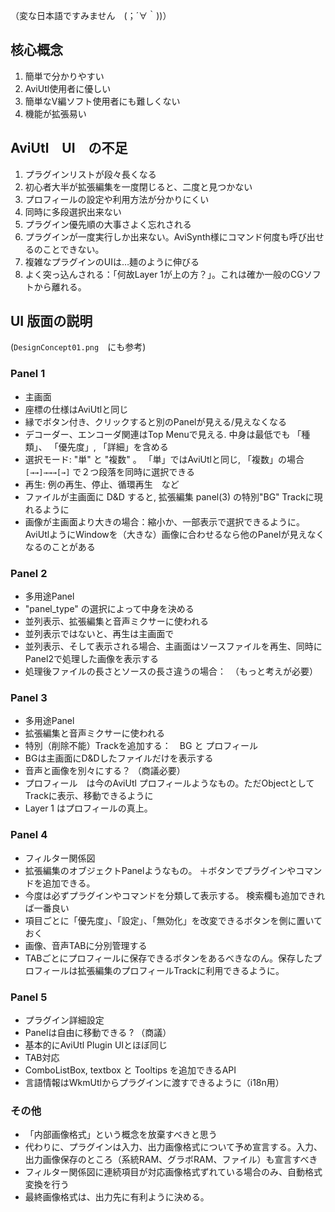 （変な日本語ですみません　(；´∀｀))）

## 核心概念
1. 簡単で分かりやすい
2. AviUtl使用者に優しい
3. 簡単なV編ソフト使用者にも難しくない
4. 機能が拡張易い

## AviUtl　UI　の不足
1. プラグインリストが段々長くなる
2. 初心者大半が拡張編集を一度閉じると、二度と見つかない
3. プロフィールの設定や利用方法が分かりにくい
4. 同時に多段選択出来ない
5. プラグイン優先順の大事さよく忘れされる
6. プラグインが一度実行しか出来ない。AviSynth様にコマンド何度も呼び出せるのことできない。
7. 複雑なプラグインのUIは…麺のように伸びる
8. よく突っ込んされる：「何故Layer 1が上の方？」。これは確か一般のCGソフトから離れる。

## UI 版面の説明
(``DesignConcept01.png``　にも参考)

### Panel 1
* 主画面
* 座標の仕様はAviUtlと同じ
* 縁でボタン付き、クリックすると別のPanelが見える/見えなくなる
* デコーダー、エンコーダ関連はTop Menuで見える. 中身は最低でも 「種類」、 「優先度」, 「詳細」を含める
* 選択モード: "単" と "複数" 。 「単」ではAviUtlと同じ, 「複数」の場合``[→→]→→→[→]`` で２つ段落を同時に選択できる
* 再生: 例の再生、停止、循環再生　など
* ファイルが主画面に D&D すると, 拡張編集 panel(3) の特別"BG" Trackに現れるように
* 画像が主画面より大きの場合：縮小か、一部表示で選択できるように。AviUtlようにWindowを（大きな）画像に合わせるなら他のPanelが見えなくなるのことがある

### Panel 2
* 多用途Panel
* "panel_type" の選択によって中身を決める
* 並列表示、拡張編集と音声ミクサーに使われる
* 並列表示ではないと、再生は主画面で
* 並列表示、そして表示される場合、主画面はソースファイルを再生、同時にPanel2で処理した画像を表示する
* 処理後ファイルの長さとソースの長さ違うの場合：　（もっと考えが必要）

### Panel 3
* 多用途Panel
* 拡張編集と音声ミクサーに使われる
* 特別（削除不能）Trackを追加する：　BG と プロフィール
* BGは主画面にD&Dしたファイルだけを表示する
* 音声と画像を別々にする？ （商議必要）
* プロフィール　は今のAviUtl プロフィールようなもの。ただObjectとしてTrackに表示、移動できるように
* Layer 1 はプロフィールの真上。

### Panel 4
* フィルター関係図
* 拡張編集のオブジェクトPanelようなもの。 ＋ボタンでプラグインやコマンドを追加できる。　
* 今度は必ずプラグインやコマンドを分類して表示する。 検索欄も追加できれば一番良い
* 項目ごとに「優先度」、「設定」、「無効化」を改変できるボタンを側に置いておく
* 画像、音声TABに分別管理する
* TABごとにプロフィールに保存できるボタンをあるべきなのん。保存したプロフィールは拡張編集のプロフィールTrackに利用できるように。

### Panel 5
* プラグイン詳細設定
* Panelは自由に移動できる ? （商議）
* 基本的にAviUtl Plugin UIとほぼ同じ
* TAB対応
* ComboListBox, textbox と Tooltips を追加できるAPI
* 言語情報はWkmUtlからプラグインに渡すできるように（i18n用）

### その他
* 「内部画像格式」という概念を放棄すべきと思う
* 代わりに、プラグインは入力、出力画像格式について予め宣言する。入力、出力画像保存のところ（系統RAM、グラボRAM、ファイル）も宣言すべき
* フィルター関係図に連続項目が対応画像格式ずれている場合のみ、自動格式変換を行う
* 最終画像格式は、出力先に有利ように決める。